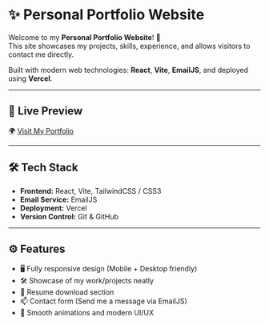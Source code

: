 # ✨ Personal Portfolio Website

Welcome to my **Personal Portfolio Website**! 🚀  
This site showcases my projects, skills, experience, and allows visitors to contact me directly.

Built with modern web technologies: **React**, **Vite**, **EmailJS**, and deployed using **Vercel**.

---

## 📸 Live Preview

🌍 [Visit My Portfolio](https://your-deployed-link.vercel.app)  

---

## 🛠️ Tech Stack

- **Frontend:** React, Vite, TailwindCSS / CSS3
- **Email Service:** EmailJS
- **Deployment:** Vercel
- **Version Control:** Git & GitHub

---

## ⚙️ Features

- 🖥️ Fully responsive design (Mobile + Desktop friendly)
- 🛠️ Showcase of my work/projects neatly
- 📜 Resume download section
- 📫 Contact form (Send me a message via EmailJS)
- 🎨 Smooth animations and modern UI/UX
